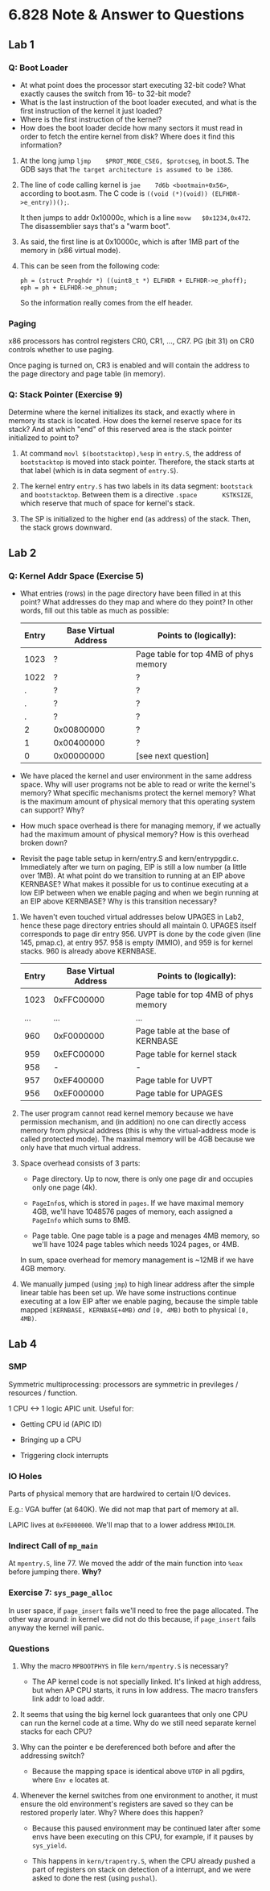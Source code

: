 # 6.828 Note & Answer to Questions

## Lab 1

### Q: Boot Loader
* At what point does the processor start executing 32-bit code? What exactly causes the switch from 16- to 32-bit mode?
* What is the last instruction of the boot loader executed, and what is the first instruction of the kernel it just loaded?
* Where is the first instruction of the kernel?
* How does the boot loader decide how many sectors it must read in order to fetch the entire kernel from disk? Where does it find this information?

1. At the long jump `ljmp    $PROT_MODE_CSEG, $protcseg`, in boot.S. The GDB says that `The target architecture is assumed to be i386`.

1. The line of code calling kernel is `jae    7d6b <bootmain+0x56>`, according to boot.asm. The C code is `((void (*)(void)) (ELFHDR->e_entry))();`. 
    
   It then jumps to addr 0x10000c, which is a line `movw   $0x1234,0x472`. The disassemblier says that's a "warm boot".

1. As said, the first line is at 0x10000c, which is after 1MB part of the memory in (x86 virtual mode).

1. This can be seen from the following code:

    ```[C]
    ph = (struct Proghdr *) ((uint8_t *) ELFHDR + ELFHDR->e_phoff);
    eph = ph + ELFHDR->e_phnum;
    ```
   
   So the information really comes from the elf header.


### Paging
x86 processors has control registers CR0, CR1, ..., CR7. PG (bit 31) on CR0 controls whether to use paging.

Once paging is turned on, CR3 is enabled and will contain the address to the page directory and page table (in memory).

### Q: Stack Pointer (Exercise 9)
Determine where the kernel initializes its stack, and exactly where in memory its stack is located. How does the kernel reserve space for its stack? And at which "end" of this reserved area is the stack pointer initialized to point to?

1. At command `movl	$(bootstacktop),%esp` in `entry.S`, the address of `bootstacktop` is moved into stack pointer. Therefore, the stack starts at that label (which is in data segment of `entry.S`).

1. The kernel entry `entry.S` has two labels in its data segment: `bootstack` and `bootstacktop`. Between them is a directive `.space		KSTKSIZE`, which reserve that much of space for kernel's stack.

1. The SP is initialized to the higher end (as address) of the stack. Then, the stack grows downward. 

## Lab 2

### Q: Kernel Addr Space (Exercise 5)
* What entries (rows) in the page directory have been filled in at this point? What addresses do they map and where do they point? In other words, fill out this table as much as possible:

    |Entry	|Base Virtual Address	|Points to (logically):                 |
    |-------|-----------------------|---------------------------------------|
    |1023	|?	                    |Page table for top 4MB of phys memory  |
    |1022	|?	                    |?                                      |
    |.	    |?	                    |?                                      |
    |.	    |?	                    |?                                      |
    |.	    |?	                    |?                                      |
    |2	    |0x00800000	            |?                                      |
    |1	    |0x00400000	            |?                                      |
    |0	    |0x00000000	            |[see next question]                    |

* We have placed the kernel and user environment in the same address space. Why will user programs not be able to read or write the kernel's memory? What specific mechanisms protect the kernel memory?
What is the maximum amount of physical memory that this operating system can support? Why?

* How much space overhead is there for managing memory, if we actually had the maximum amount of physical memory? How is this overhead broken down?

* Revisit the page table setup in kern/entry.S and kern/entrypgdir.c. Immediately after we turn on paging, EIP is still a low number (a little over 1MB). At what point do we transition to running at an EIP above KERNBASE? What makes it possible for us to continue executing at a low EIP between when we enable paging and when we begin running at an EIP above KERNBASE? Why is this transition necessary?

1. We haven't even touched virtual addresses below UPAGES in Lab2, hence these page directory entries should all maintain 0. 
   UPAGES itself corresponds to page dir entry 956. UVPT is done by the code given (line 145, pmap.c), at entry 957. 958 is empty (MMIO), and 959 is for kernel stacks. 960 is already above KERNBASE.

    |Entry	|Base Virtual Address	|Points to (logically):                 |
    |-------|-----------------------|---------------------------------------|
    |1023	|0xFFC00000             |Page table for top 4MB of phys memory  |
    |...	|...                    |...                                    |
    |960    |0xF0000000             |Page table at the base of KERNBASE     |
    |959    |0xEFC00000             |Page table for kernel stack            |
    |958    |-                      |-                                      |
    |957    |0xEF400000             |Page table for UVPT                    |
    |956    |0xEF000000	            |Page table for UPAGES                  |

1. The user program cannot read kernel memory because we have permission mechanism, and (in addition) no one can directly access memory from physical address (this is why the virtual-address mode is called protected mode).
   The maximal memory will be 4GB because we only have that much virtual address.

1. Space overhead consists of 3 parts:

    * Page directory. Up to now, there is only one page dir and occupies only one page (4k).

    * `PageInfo`s, which is stored in `pages`. If we have maximal memory 4GB, we'll have 1048576 pages of memory, each assigned a `PageInfo` which sums to 8MB.

    * Page table. One page table is a page and menages 4MB memory, so we'll have 1024 page tables which needs 1024 pages, or 4MB.
   
   In sum, space overhead for memory management is ~12MB if we have 4GB memory.

1. We manually jumped (using `jmp`) to high linear address after the simple linear table has been set up. We have some instructions continue executing at a low EIP after we enable paging, because the simple table mapped `[KERNBASE, KERNBASE+4MB)` *and* `[0, 4MB)` both to physical `[0, 4MB)`. 

## Lab 4

### SMP

Symmetric multiprocessing: processors are symmetric in previleges / resources / function.

1 CPU <-> 1 logic APIC unit. Useful for:

* Getting CPU id (APIC ID)

* Bringing up a CPU

* Triggering clock interrupts

### IO Holes

Parts of physical memory that are hardwired to certain I/O devices. 

E.g.: VGA buffer (at 640K). We did not map that part of memory at all.

LAPIC lives at `0xFE000000`. We'll map that to a lower address `MMIOLIM`.

### Indirect Call of `mp_main` 

At `mpentry.S`, line 77. We moved the addr of the main function into `%eax` before jumping there. **Why?**

### Exercise 7: `sys_page_alloc`

In user space, if `page_insert` fails we'll need to free the page allocated. The other way around: in kernel we did not do this because, if `page_insert` fails anyway the kernel will panic.

### Questions

1. Why the macro `MPBOOTPHYS` in file `kern/mpentry.S` is necessary?

    * The AP kernel code is not specially linked. It's linked at high address, but when AP CPU starts, it runs in low address. The macro transfers link addr to load addr.

1. It seems that using the big kernel lock guarantees that only one CPU can run the kernel code at a time. Why do we still need separate kernel stacks for each CPU?

1. Why can the pointer e be dereferenced both before and after the addressing switch?

    * Because the mapping space is identical above `UTOP` in all pgdirs, where `Env e` locates at.

1. Whenever the kernel switches from one environment to another, it must ensure the old environment's registers are saved so they can be restored properly later. Why? Where does this happen?

    * Because this paused environment may be continued later after some envs have been executing on this CPU, for example, if it pauses by `sys_yield`.

    * This happens in `kern/trapentry.S`, when the CPU already pushed a part of registers on stack on detection of a interrupt, and we were asked to done the rest (using `pushal`).